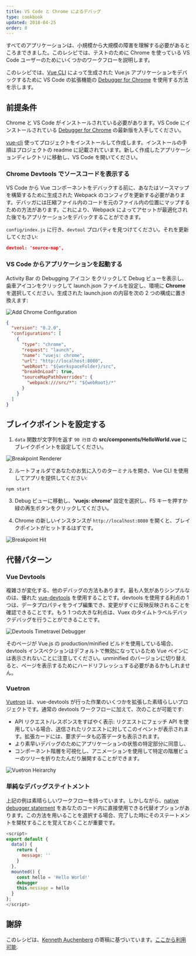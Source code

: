 ```yaml
---
title: VS Code と Chrome によるデバッグ
type: cookbook
updated: 2018-04-25
order: 8
---
```


すべてのアプリケーションは、小規模から大規模の障害を理解する必要があるところまできました。このレシピでは、テストのために Chrome を使っている VS Code ユーザーのためにいくつかのワークフローを説明します。

このレシピでは、[Vue CLI](https://github.com/vuejs/vue-cli) によって生成された Vue.js アプリケーションをデバックするために VS Code の拡張機能の [Debugger for Chrome](https://github.com/Microsoft/VSCode-chrome-debug) を使用する方法を示します。

## 前提条件

Chrome と VS Code がインストールされている必要があります。VS Code にインストールされている [Debugger for Chrome](https://marketplace.visualstudio.com/items?itemName=msjsdiag.debugger-for-chrome) の最新版を入手してください。

[vue-cli](https://github.com/vuejs/vue-cli) 使ってプロジェクトをインストールして作成します。インストールの手順はプロジェクトの readme に記載されています。新しく作成したアプリケーションディレクトリに移動し、VS Code を開いてください。

### Chrome Devtools でソースコードを表示する

VS Code から Vue コンポーネントをデバックする前に、あなたはソースマップを構築するために生成された Webpack のコンフィグを更新する必要があります。デバッガには圧縮ファイル内のコードを元のファイル内の位置にマップするための方法があります。これにより、Webpack によってアセットが最適化された後でもアプリケーションをデバックすることができます。

`config/index.js` に行き、`devtool` プロパティを見つけてください。それを更新してください:

```json
devtool: 'source-map',
```

### VS Code からアプリケーションを起動する

Activity Bar の Debugging アイコン をクリックして Debug ビューを表示し、歯車アイコンをクリックして launch.json ファイルを設定し、環境に **Chrome** を選択してください。生成された launch.json の内容を次の 2 つの構成に置き換えます:

![Add Chrome Configuration](/images/config_add.png)

```json
{
  "version": "0.2.0",
  "configurations": [
    {
      "type": "chrome",
      "request": "launch",
      "name": "vuejs: chrome",
      "url": "http://localhost:8080",
      "webRoot": "${workspaceFolder}/src",
      "breakOnLoad": true,
      "sourceMapPathOverrides": {
        "webpack:///src/*": "${webRoot}/*"
      }
    }
  ]
}
```

## ブレイクポイントを設定する

1. `data` 関数が文字列を返す `90 行目` の **src/components/HelloWorld.vue** にブレイクポイントを設定してください。

![Breakpoint Renderer](/images/breakpoint_set.png)

2. ルートフォルダであなたのお気に入りのターミナルを開き、Vue CLI を使用してアプリを提供してください:

```
npm start
```

3. Debug ビューに移動し、**'vuejs: chrome'** 設定を選択し、F5 キーを押すか緑の再生ボタンをクリックしてください。

4. Chrome の新しいインスタンスが `http://localhost:8080` を開くと、ブレイクポイントがヒットするはずです。



![Breakpoint Hit](/images/breakpoint_hit.png)

## 代替パターン

### Vue Devtools

複雑さが変化する、他のデバッグの方法もあります。最も人気がありシンプルなのは、優れた [vue-devtools](https://chrome.google.com/webstore/detail/vuejs-devtools/nhdogjmejiglipccpnnnanhbledajbpd) を使用することです。devtools を使用する利点の 1 つは、データプロパティをライブ編集でき、変更がすぐに反映反映されることを確認できることです。もう 1 つの大きな利点は、Vuex のタイムトラベルデバックデバッグを行うことができることです。

![Devtools Timetravel Debugger](/images/devtools-timetravel.gif)

<p class="tip">そのページが Vue.js の production/minified ビルドを使用している場合、devtools インスペクションはデフォルトで無効になっているため Vue ペインには表示されないことに注意してください。unminified のバージョンに切り替えると、ページを表示するためにハードリフレッシュする必要があるかもしれません。</p>

### Vuetron

[Vuetron](http://vuetron.io/) は、vue-devtools が行った作業のいくつかを拡張した素晴らしいプロジェクトです。通常の devtools ワークフローに加えて、次のことが可能です:

* API リクエスト/レスポンスをすばやく表示: リクエストにフェッチ API を使用している場合、送信されたリクエストに対してこのイベントが表示されます。拡張カードには、要求データも応答データも表示されます。
* より素早いデバッグのためにアプリケーションの状態の特定部分に同意し、
* コンポーネント階層を可視化し、アニメーションを使用して特定の階層ビューのツリーを折りたたんだり展開することができます。

![Vuetron Heirarchy](/images/vuetron-heirarchy.gif)

### 単純なデバッグステイトメント

上記の例は素晴らしいワークフローを持っています。しかしながら、[native debugger statement](https://developer.mozilla.org/ja/docs/Web/JavaScript/Reference/Statements/debugger) をあなたのコード内に直接使用できる代替オプションがあります。この方法を用いることを選択する場合、完了した時にそのステートメントを槊杖することを覚えておくことが重要です。

```js
<script>
export default {
  data() {
    return {
      message: ''
    }
  },
  mounted() {
    const hello = 'Hello World!'
    debugger
    this.message = hello
  }
};
</script>
```

## 謝辞

このレシピは、[Kenneth Auchenberg](https://twitter.com/auchenberg) の寄稿に基づいています。[ここから利用可能](https://github.com/Microsoft/VSCode-recipes/tree/master/vuejs-cli).
